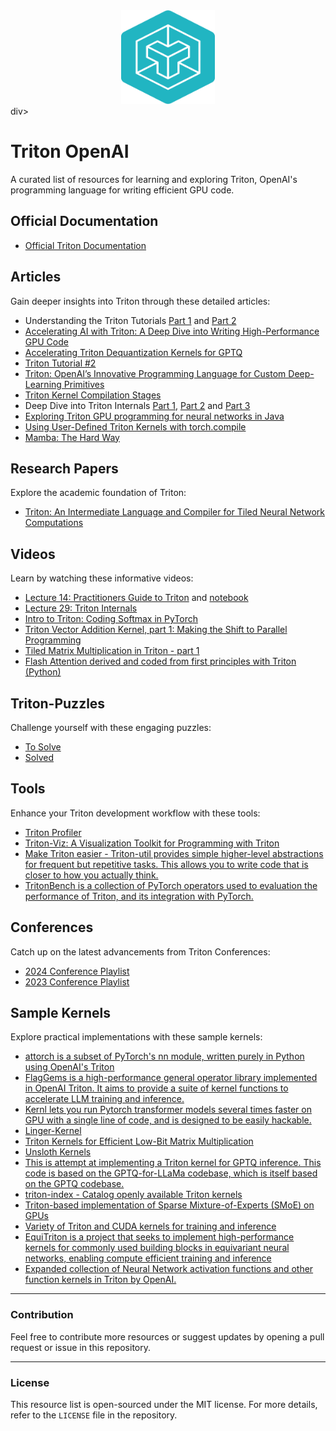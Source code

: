 <div align="center"><img src="./assets/triton.png" alt="Triton" width="150" height="150"></div>div>

# Triton OpenAI
A curated list of resources for learning and exploring Triton, OpenAI's programming language for writing efficient GPU code.

## Official Documentation
- [Official Triton Documentation](https://triton-lang.org/main/index.html)

## Articles
Gain deeper insights into Triton through these detailed articles:
- Understanding the Triton Tutorials [Part 1](https://isamu-website.medium.com/understanding-the-triton-tutorials-part-1-6191b59ba4c) and [Part 2](https://isamu-website.medium.com/understanding-triton-tutorials-part-2-f6839ce50ae7)
- [Accelerating AI with Triton: A Deep Dive into Writing High-Performance GPU Code](https://medium.com/@nijesh-kanjinghat/accelerating-ai-with-triton-a-deep-dive-into-writing-high-performance-gpu-code-a1e4d66556cc)
- [Accelerating Triton Dequantization Kernels for GPTQ](https://pytorch.org/blog/accelerating-triton/)
- [Triton Tutorial #2](https://medium.com/@sherlockliao01/triton-tutorial-2-5de66cd2170d)
- [Triton: OpenAI’s Innovative Programming Language for Custom Deep-Learning Primitives](https://blog.devgenius.io/triton-openais-innovative-programming-language-for-custom-deep-learning-primitives-485723b0b49)
- [Triton Kernel Compilation Stages](https://pytorch.org/blog/triton-kernel-compilation-stages/)
- Deep Dive into Triton Internals [Part 1](https://www.kapilsharma.dev/posts/deep-dive-into-triton-internals/), [Part 2](https://www.kapilsharma.dev/posts/deep-dive-into-triton-internals-2/) and [Part 3](https://www.kapilsharma.dev/posts/deep-dive-into-triton-internals-3/)
- [Exploring Triton GPU programming for neural networks in Java](https://openjdk.org/projects/babylon/articles/triton)
- [Using User-Defined Triton Kernels with torch.compile](https://pytorch.org/tutorials/recipes/torch_compile_user_defined_triton_kernel_tutorial.html)
- [Mamba: The Hard Way](https://srush.github.io/annotated-mamba/hard.html)


## Research Papers
Explore the academic foundation of Triton:
- [Triton: An Intermediate Language and Compiler for Tiled Neural Network Computations](https://www.eecs.harvard.edu/~htk/publication/2019-mapl-tillet-kung-cox.pdf)

## Videos
Learn by watching these informative videos:
- [Lecture 14: Practitioners Guide to Triton](https://www.youtube.com/watch?v=DdTsX6DQk24) and [notebook](https://github.com/gpu-mode/lectures/blob/main/lecture_014/A_Practitioners_Guide_to_Triton.ipynb)
- [Lecture 29: Triton Internals](https://www.youtube.com/watch?v=njgow_zaJMw)
- [Intro to Triton: Coding Softmax in PyTorch](https://www.youtube.com/watch?v=gyKBN1rnefI)
- [Triton Vector Addition Kernel, part 1: Making the Shift to Parallel Programming](https://www.youtube.com/watch?v=MEZ7XhzTLEg&t)
- [Tiled Matrix Multiplication in Triton - part 1](https://www.youtube.com/watch?v=OnZEBBJvWLU)
- [Flash Attention derived and coded from first principles with Triton (Python)](https://www.youtube.com/watch?v=zy8ChVd_oTM)

## Triton-Puzzles
Challenge yourself with these engaging puzzles:
- [To Solve](https://github.com/srush/Triton-Puzzles)
- [Solved](https://github.com/alexzhang13/Triton-Puzzles-Solutions/blob/main/Triton_Puzzles_Solutions_alexzhang13.ipynb)

## Tools
Enhance your Triton development workflow with these tools:
- [Triton Profiler](https://github.com/triton-lang/triton/tree/c5a14cc00598014b303eebac831f19e8a66e9e1d/third_party/proton)
- [Triton-Viz: A Visualization Toolkit for Programming with Triton](https://github.com/Deep-Learning-Profiling-Tools/triton-viz)
- [Make Triton easier - Triton-util provides simple higher-level abstractions for frequent but repetitive tasks. This allows you to write code that is closer to how you actually think.](https://github.com/UmerHA/triton_util/tree/main)
- [TritonBench is a collection of PyTorch operators used to evaluation the performance of Triton, and its integration with PyTorch.](https://github.com/pytorch-labs/tritonbench)

## Conferences
Catch up on the latest advancements from Triton Conferences:
- [2024 Conference Playlist](https://www.youtube.com/watch?v=nglpa_6cYYI&list=PLc_vA1r0qoiTjlrINKUuFrI8Ptoopm8Vz)
- [2023 Conference Playlist](https://www.youtube.com/watch?v=ZGU0Yw7mORE&list=PLc_vA1r0qoiRZfUC3o4_yjj0FtWvodKAz)

## Sample Kernels
Explore practical implementations with these sample kernels:
- [attorch is a subset of PyTorch's nn module, written purely in Python using OpenAI's Triton](https://github.com/BobMcDear/attorch)
- [FlagGems is a high-performance general operator library implemented in OpenAI Triton. It aims to provide a suite of kernel functions to accelerate LLM training and inference.](https://github.com/FlagOpen/FlagGems)
- [Kernl lets you run Pytorch transformer models several times faster on GPU with a single line of code, and is designed to be easily hackable.](https://github.com/ELS-RD/kernl)
- [Linger-Kernel](https://github.com/linkedin/Liger-Kernel)
- [Triton Kernels for Efficient Low-Bit Matrix Multiplication](https://github.com/mobiusml/gemlite)
- [Unsloth Kernels](https://github.com/unslothai/unsloth/tree/main/unsloth/kernels)
- [This is attempt at implementing a Triton kernel for GPTQ inference. This code is based on the GPTQ-for-LLaMa codebase, which is itself based on the GPTQ codebase.](https://github.com/fpgaminer/GPTQ-triton)
- [triton-index - Catalog openly available Triton kernels](https://github.com/gpu-mode/triton-index)
- [Triton-based implementation of Sparse Mixture-of-Experts (SMoE) on GPUs](https://github.com/shawntan/scattermoe)
- [Variety of Triton and CUDA kernels for training and inference](https://github.com/pytorch-labs/applied-ai)
- [EquiTriton is a project that seeks to implement high-performance kernels for commonly used building blocks in equivariant neural networks, enabling compute efficient training and inference](https://github.com/IntelLabs/EquiTriton)
- [Expanded collection of Neural Network activation functions and other function kernels in Triton by OpenAI.](https://github.com/dtunai/triton-activations)

---
### Contribution
Feel free to contribute more resources or suggest updates by opening a pull request or issue in this repository.

---
### License
This resource list is open-sourced under the MIT license. For more details, refer to the `LICENSE` file in the repository.
